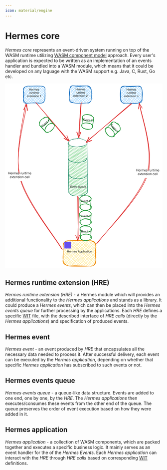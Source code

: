 ```yaml
---
icon: material/engine
---
```


# Hermes core

*Hermes core* represents an event-driven system running on top of the WASM runtime utilizing [WASM component model](https://component-model.bytecodealliance.org/design/why-component-model.html) approach.
Every user's application is expected to be written as an implementation of an events handler and bundled into a WASM module, which means that it could be developed on any laguage with the WASM support e.g. Java, C, Rust, Go etc.

![Hermes_core](./../images/hermes_core.svg)

## Hermes runtime extension (HRE)

*Hermes runtime extension (HRE)* - a Hermes module which will provides an additional functionality to the *Hermes applications* and stands as a library.
It could produce a *Hermes events*, which can then be placed into the *Hermes events queue* for further processing by the applications.
Each *HRE* defines a specific [WIT](https://component-model.bytecodealliance.org/design/wit.html) file, with the described interface of *HRE calls* (directly by the *Hermes applications*) and specification of produced events.

## Hermes event

*Hermes event* - an event produced by *HRE* that encapsulates all the necessary data needed to process it.
After successful delivery, each event can be executed by the *Hermes application*, depending on whether that specific *Hermes application* has subscribed to such events or not.

## Hermes events queue

*Hermes events queue* - a queue-like data structure.
Events are added to one end, one by one, by the *HRE*.
The *Hermes applications* then executes/consumes these events from the other end of the queue.
The queue preserves the order of event execution based on how they were added in it.

## Hermes application

*Hermes application* - a collection of WASM components, which are packed together and
executes a specific business logic. It mainly serves as an event handler for the of the *Hermes Events*.
Each *Hermes application* can interact with the *HRE* through *HRE calls* based on corresponding [WIT](https://component-model.bytecodealliance.org/design/wit.html) definitions.